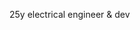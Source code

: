 25y electrical engineer & dev 

<div align="center">
  <a href="https://github.com/caiobrm">
  <!--!<img height="180em" src="https://github-readme-stats.vercel.app/api?username=caiobrm&show_icons=true&theme=tokyonight&include_all_commits=true&count_private=true"/>
  <img height="180em" src="https://github-readme-stats.vercel.app/api/top-langs/?username=caiobrm&layout=compact&langs_count=7&theme=tokyonight"/>
</div>

  <!--![Snake animation](https://github.com/caiosnx/caiosnx/blob/output/github-contribution-grid-snake.svg)


